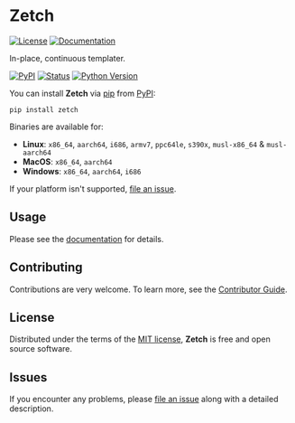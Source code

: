 # Zetch

[![License](https://img.shields.io/badge/License-MIT-green.svg)][license]
[![Documentation](https://img.shields.io/badge/Documentation-8A2BE2)](https://zakstucke.github.io/zetch)

[license]: https://github.com/zakstucke/zetch/blob/main/LICENSE.md

In-place, continuous templater.

[![PyPI](https://img.shields.io/pypi/v/zetch.svg)][pypi status]
[![Status](https://img.shields.io/pypi/status/zetch.svg)][pypi status]
[![Python Version](https://img.shields.io/pypi/pyversions/zetch)][pypi status]

[pypi status]: https://pypi.org/project/zetch/

You can install **Zetch** via [pip](https://pip.pypa.io/) from [PyPI](https://pypi.org/):

```console
pip install zetch
```

Binaries are available for:

-   **Linux**: `x86_64`, `aarch64`, `i686`, `armv7`, `ppc64le`, `s390x`, `musl-x86_64` & `musl-aarch64`
-   **MacOS**: `x86_64`, `aarch64`
-   **Windows**: `x86_64`, `aarch64`, `i686`

If your platform isn't supported, [file an issue](https://github.com/zakstucke/zetch/issues).

## Usage

Please see the [documentation](https://zakstucke.github.io/zetch) for details.

## Contributing

Contributions are very welcome.
To learn more, see the [Contributor Guide](CONTRIBUTING.md).

## License

Distributed under the terms of the [MIT license](LICENSE.md),
**Zetch** is free and open source software.

## Issues

If you encounter any problems,
please [file an issue](https://github.com/zakstucke/zetch/issues) along with a detailed description.
